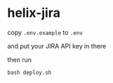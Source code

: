 # helix-jira

copy `.env.example` to `.env`

and put your JIRA API key in there

then run
```
bash deploy.sh
```


